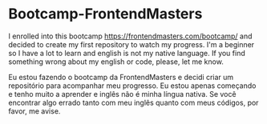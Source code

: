 # Bootcamp-FrontendMasters

I enrolled into this bootcamp https://frontendmasters.com/bootcamp/ and decided to create my first repository to watch my progress.
I'm a beginner so I have a lot to learn and english is not my native language.
If you find something wrong about my english or code, please, let me know.

Eu estou fazendo o bootcamp da FrontendMasters e decidi criar um repositório para acompanhar meu progresso.
Eu estou apenas começando e tenho muito a aprender e inglês não é minha língua nativa.
Se você encontrar algo errado tanto com meu inglês quanto com meus códigos, por favor, me avise.
